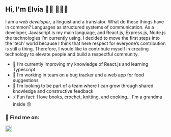 ## Hi, I'm Elvia 👋🏼 👩🏻‍💻

<!--
**elvias9/elvias9** is a ✨ _special_ ✨ repository because its `README.md` (this file) appears on your GitHub profile.-->


I am a *web developer*, a linguist and a translator.  What do these things have in common? Languages as structured systems of communication. 
As a developer, Javascript is my main language, and React.js, Express.js, Node.js the technologies I’m currently using. 
I decided to move the first steps into the ’tech’ world because I think that here respect for everyone’s contribution is still a thing. Therefore, I would like to contribute myself in creating technology to elevate people and build a respectful community. 

- 🌱 I’m currently improving my knowledge of React.js and learning Typescript
- 🔭 I’m working in team on a bug tracker and a web app for food suggestions
- 👯 I’m looking to be part of a team where I can grow through shared knowledge and constructive feedback
- ⚡ Fun fact: I love books, crochet, knitting, and cooking... I'm a grandma inside 🙃


### 💬 Find me on:
<a href="https://www.linkedin.com/in/elvia-sicuro/" target="_blank"><img src="https://user-images.githubusercontent.com/74832423/112718485-a1f02880-8ef3-11eb-9769-3883b04e7966.png" width="20px"/></a>

